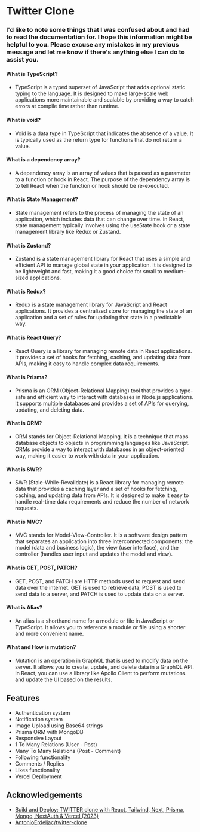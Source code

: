 # Twitter Clone 

### I'd like to note some things that I was confused about and had to read the documentation for. I hope this information might be helpful to you. Please excuse any mistakes in my previous message and let me know if there's anything else I can do to assist you.


#### What is TypeScript?
- TypeScript is a typed superset of JavaScript that adds optional static typing to the language. It is designed to make large-scale web applications more maintainable and scalable by providing a way to catch errors at compile time rather than runtime.
#### What is void?
- Void is a data type in TypeScript that indicates the absence of a value. It is typically used as the return type for functions that do not return a value.
#### What is a dependency array?
- A dependency array is an array of values that is passed as a parameter to a function or hook in React. The purpose of the dependency array is to tell React when the function or hook should be re-executed.

#### What is State Management?
- State management refers to the process of managing the state of an application, which includes data that can change over time. In React, state management typically involves using the useState hook or a state management library like Redux or Zustand.

#### What is Zustand?
- Zustand is a state management library for React that uses a simple and efficient API to manage global state in your application. It is designed to be lightweight and fast, making it a good choice for small to medium-sized applications.

#### What is Redux?
- Redux is a state management library for JavaScript and React applications. It provides a centralized store for managing the state of an application and a set of rules for updating that state in a predictable way.

#### What is React Query?
- React Query is a library for managing remote data in React applications. It provides a set of hooks for fetching, caching, and updating data from APIs, making it easy to handle complex data requirements.

#### What is Prisma?
- Prisma is an ORM (Object-Relational Mapping) tool that provides a type-safe and efficient way to interact with databases in Node.js applications. It supports multiple databases and provides a set of APIs for querying, updating, and deleting data.

#### What is ORM?
- ORM stands for Object-Relational Mapping. It is a technique that maps database objects to objects in programming languages like JavaScript. ORMs provide a way to interact with databases in an object-oriented way, making it easier to work with data in your application.

#### What is SWR?
- SWR (Stale-While-Revalidate) is a React library for managing remote data that provides a caching layer and a set of hooks for fetching, caching, and updating data from APIs. It is designed to make it easy to handle real-time data requirements and reduce the number of network requests.

#### What is MVC?
- MVC stands for Model-View-Controller. It is a software design pattern that separates an application into three interconnected components: the model (data and business logic), the view (user interface), and the controller (handles user input and updates the model and view).

#### What is GET, POST, PATCH?
- GET, POST, and PATCH are HTTP methods used to request and send data over the internet. GET is used to retrieve data, POST is used to send data to a server, and PATCH is used to update data on a server.

#### What is Alias?
- An alias is a shorthand name for a module or file in JavaScript or TypeScript. It allows you to reference a module or file using a shorter and more convenient name.

#### What and How is mutation?
- Mutation is an operation in GraphQL that is used to modify data on the server. It allows you to create, update, and delete data in a GraphQL API. In React, you can use a library like Apollo Client to perform mutations and update the UI based on the results.


## Features

- Authentication system
- Notification system
- Image Upload using Base64 strings
- Prisma ORM with MongoDB
- Responsive Layout
- 1 To Many Relations (User - Post)
- Many To Many Relations (Post - Comment)
- Following functionality
- Comments / Replies
- Likes functionality
- Vercel Deployment


## Acknowledgements

 - [Build and Deploy: TWITTER clone with React, Tailwind, Next, Prisma, Mongo, NextAuth & Vercel (2023)](https://www.youtube.com/watch?v=ytkG7RT6SvU)
 - [AntonioErdeljac/twitter-clone](https://github.com/AntonioErdeljac/twitter-clone)

